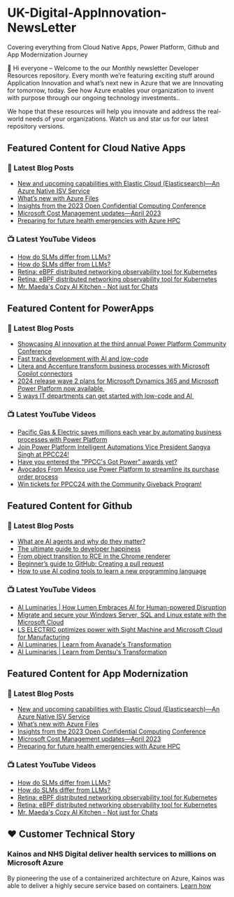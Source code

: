 # UK-Digital-AppInnovation-NewsLetter

Covering everything from Cloud Native Apps, Power Platform, Github and App Modernization Journey

👋 Hi everyone – Welcome to the our Monthly newsletter Developer Resources repository. Every month we’re featuring exciting stuff around Application Innovation and what’s next new in Azure that we are Innovating for tomorrow, today. See how Azure enables your organization to invent with purpose through our ongoing technology investments..


We hope that these resources will help you innovate and address the real-world needs of your organizations. Watch us and star us for our latest repository versions.

## Featured Content for Cloud Native Apps


### 📝 Latest Blog Posts

    
<!-- BLOGCNA:START -->
- [New and upcoming capabilities with Elastic Cloud (Elasticsearch)—An Azure Native ISV Service](https://azure.microsoft.com/blog/new-and-upcoming-capabilities-with-elastic-cloud-elasticsearch-an-azure-native-isv-service/)
- [What’s new with Azure Files](https://azure.microsoft.com/blog/what-s-new-with-azure-files/)
- [Insights from the 2023 Open Confidential Computing Conference](https://azure.microsoft.com/blog/insights-from-the-2023-open-confidential-computing-conference/)
- [Microsoft Cost Management updates—April 2023](https://azure.microsoft.com/blog/microsoft-cost-management-updates-april-2023/)
- [Preparing for future health emergencies with Azure HPC ](https://azure.microsoft.com/blog/preparing-for-future-health-emergencies-with-azure-hpc/)
<!-- BLOGCNA:END -->

### 📺 Latest YouTube Videos

 
<!-- YOUTUBECNA:START -->
- [How do SLMs differ from LLMs?](https://www.youtube.com/watch?v=ZYegkHTuHcM)
- [How do SLMs differ from LLMs?](https://www.youtube.com/watch?v=ec1DlPkauYI)
- [Retina: eBPF distributed networking observability tool for Kubernetes](https://www.youtube.com/watch?v=tTaWFrIrZQM)
- [Retina: eBPF distributed networking observability tool for Kubernetes](https://www.youtube.com/watch?v=JqUcrMhF-rQ)
- [Mr. Maeda&#39;s Cozy AI Kitchen - Not just for Chats](https://www.youtube.com/watch?v=Z4e6TwGnvUo)
<!-- YOUTUBECNA:END -->

##  Featured Content for PowerApps
### 📝 Latest Blog Posts
<!-- BLOGPOWER:START -->
- [Showcasing AI innovation at the third annual Power Platform Community Conference](https://www.microsoft.com/en-us/power-platform/blog/2024/08/12/showcasing-ai-innovation-at-the-third-annual-power-platform-community-conference/)
- [Fast track development with AI and low-code](https://www.microsoft.com/en-us/power-platform/blog/2024/08/06/fast-track-development-with-ai-and-low-code/)
- [Litera and Accenture transform business processes with Microsoft Copilot connectors](https://www.microsoft.com/en-us/power-platform/blog/2024/07/25/litera-and-accenture-transform-business-processes-with-microsoft-copilot-connectors/)
- [2024 release wave 2 plans for Microsoft Dynamics 365 and Microsoft Power Platform now available ](https://www.microsoft.com/en-us/dynamics-365/blog/business-leader/2024/07/16/2024-release-wave-2-plans-for-microsoft-dynamics-365-and-microsoft-power-platform-now-available/)
- [5 ways IT departments can get started with low-code and AI ](https://www.microsoft.com/en-us/microsoft-copilot/blog/copilot-studio/5-ways-it-departments-can-get-started-with-low-code-and-ai/)
<!-- BLOGPOWER:END -->
 ### 📺 Latest YouTube Videos
    
<!-- YOUTUBEPOWER:START -->
- [Pacific Gas &amp; Electric saves millions each year by automating business processes with Power Platform](https://www.youtube.com/watch?v=9a_IJJiY3SY)
- [Join Power Platform Intelligent Automations Vice President Sangya Singh at PPCC24!](https://www.youtube.com/watch?v=Klcprco2fr0)
- [Have you entered the &quot;PPCC&#39;s Got Power&quot; awards yet?](https://www.youtube.com/watch?v=Tu5njOjkzuo)
- [Avocados From Mexico use Power Platform to streamline its purchase order process](https://www.youtube.com/watch?v=eLLIoYSEVD0)
- [Win tickets for PPCC24 with the Community Giveback Program!](https://www.youtube.com/watch?v=4fmi4EdDCak)
<!-- YOUTUBEPOWER:END -->

##  Featured Content for Github
### 📝 Latest Blog Posts
<!-- BLOGGITHUB:START -->
- [What are AI agents and why do they matter?](https://github.blog/ai-and-ml/generative-ai/what-are-ai-agents-and-why-do-they-matter/)
- [The ultimate guide to developer happiness](https://github.blog/engineering/engineering-principles/the-ultimate-guide-to-developer-happiness/)
- [From object transition to RCE in the Chrome renderer](https://github.blog/security/vulnerability-research/from-object-transition-to-rce-in-the-chrome-renderer/)
- [Beginner’s guide to GitHub: Creating a pull request](https://github.blog/developer-skills/github/beginners-guide-to-github-creating-a-pull-request/)
- [How to use AI coding tools to learn a new programming language](https://github.blog/developer-skills/programming-languages-and-frameworks/how-to-use-ai-coding-tools-to-learn-a-new-programming-language/)
<!-- BLOGGITHUB:END -->
### 📺 Latest YouTube Videos
<!-- YOUTUBEGITHUB:START -->
- [AI Luminaries | How Lumen Embraces AI for Human-powered Disruption](https://www.youtube.com/watch?v=AHCH4eVZrp8)
- [Migrate and secure your Windows Server, SQL and Linux estate with the Microsoft Cloud](https://www.youtube.com/watch?v=3cs5WTB1cHQ)
- [LS ELECTRIC optimizes power with Sight Machine and Microsoft Cloud for Manufacturing](https://www.youtube.com/watch?v=AtwO3wILvRc)
- [AI Luminaries | Learn from Avanade&#39;s Transformation](https://www.youtube.com/watch?v=ngFCBV_KoYo)
- [AI Luminaries | Learn from Dentsu&#39;s ​Transformation](https://www.youtube.com/watch?v=o3mTuhBSs5A)
<!-- YOUTUBEGITHUB:END -->
##  Featured Content for App Modernization
### 📝 Latest Blog Posts
<!-- BLOGAPPMOD:START -->
- [New and upcoming capabilities with Elastic Cloud (Elasticsearch)—An Azure Native ISV Service](https://azure.microsoft.com/blog/new-and-upcoming-capabilities-with-elastic-cloud-elasticsearch-an-azure-native-isv-service/)
- [What’s new with Azure Files](https://azure.microsoft.com/blog/what-s-new-with-azure-files/)
- [Insights from the 2023 Open Confidential Computing Conference](https://azure.microsoft.com/blog/insights-from-the-2023-open-confidential-computing-conference/)
- [Microsoft Cost Management updates—April 2023](https://azure.microsoft.com/blog/microsoft-cost-management-updates-april-2023/)
- [Preparing for future health emergencies with Azure HPC ](https://azure.microsoft.com/blog/preparing-for-future-health-emergencies-with-azure-hpc/)
<!-- BLOGAPPMOD:END -->
### 📺 Latest YouTube Videos
<!-- YOUTUBEAPPMOD:START -->
- [How do SLMs differ from LLMs?](https://www.youtube.com/watch?v=ZYegkHTuHcM)
- [How do SLMs differ from LLMs?](https://www.youtube.com/watch?v=ec1DlPkauYI)
- [Retina: eBPF distributed networking observability tool for Kubernetes](https://www.youtube.com/watch?v=tTaWFrIrZQM)
- [Retina: eBPF distributed networking observability tool for Kubernetes](https://www.youtube.com/watch?v=JqUcrMhF-rQ)
- [Mr. Maeda&#39;s Cozy AI Kitchen - Not just for Chats](https://www.youtube.com/watch?v=Z4e6TwGnvUo)
<!-- YOUTUBEAPPMOD:END -->


## ♥️ Customer Technical Story 

### Kainos and NHS Digital deliver health services to millions on Microsoft Azure

By pioneering the use of a containerized architecture on Azure, Kainos was able to deliver a highly secure service based on containers. [Learn how](https://customers.microsoft.com/en-us/story/1368348549535774520-kainos-and-nhs-digital-deliver-health-services-to-millions-on-microsoft-azure)

